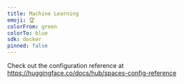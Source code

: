 ```yaml
---
title: Machine Learning
emoji: 🏆
colorFrom: green
colorTo: blue
sdk: docker
pinned: false
---
```


Check out the configuration reference at https://huggingface.co/docs/hub/spaces-config-reference

